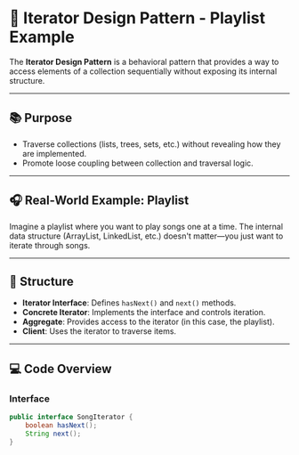 # 🎵 Iterator Design Pattern - Playlist Example

The **Iterator Design Pattern** is a behavioral pattern that provides a way to access elements of a collection sequentially without exposing its internal structure.

---

## 📚 Purpose

- Traverse collections (lists, trees, sets, etc.) without revealing how they are implemented.
- Promote loose coupling between collection and traversal logic.

---

## 🎧 Real-World Example: Playlist

Imagine a playlist where you want to play songs one at a time. The internal data structure (ArrayList, LinkedList, etc.) doesn't matter—you just want to iterate through songs.

---

## 🧩 Structure

- **Iterator Interface**: Defines `hasNext()` and `next()` methods.
- **Concrete Iterator**: Implements the interface and controls iteration.
- **Aggregate**: Provides access to the iterator (in this case, the playlist).
- **Client**: Uses the iterator to traverse items.

---

## 💻 Code Overview

### Interface
```java
public interface SongIterator {
    boolean hasNext();
    String next();
}
```